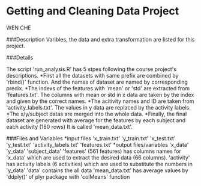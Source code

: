 # Getting and Cleaning Data Project

WEN CHE

###Description
Varibles, the data and extra transformation are listed for this project.

###Details

The script 'run_analysis.R' has 5 stpes following the course project's descriptions.
*First all the datasets with same prefix are combined by 'rbind()' function. 
 And the names of dataset are named by corresponding predix.
*The indexs of the features with 'mean' or 'std' are extracted from 'features.txt'. 
 The columns with mean or std in x data are taken by the index and given by the correct names.
*The acitivity names and ID are taken from 'activity_labels.txt'.
 The values in y data are replaced by the activity labels.
*The x/y/subject datas are merged into the whole data.
*Finally, the final dataset are generated with average for the features by each subject and each activity (180 rows)
 It is called 'mean_data.txt'.
 
 ###Files and Variables
 *input files 'x_train.txt' 'y_train.txt' 'x_test.txt' 'y_test.txt' 'activity_labels.txt' 'features.txt'
 *output files/variables
               'x_data' 'y_data' 'subject_data'
               'features' (561 features) has columns names for 'x_data' which are used to extract the desired data (66 columns).
               'activity' has activity labels (6 activities) which are used to substitute the numbers in 'y_data'
               'data' contains the all data
               'mean_data.txt' has average values by 'ddply()' of plyr package with 'colMeans' function
 
